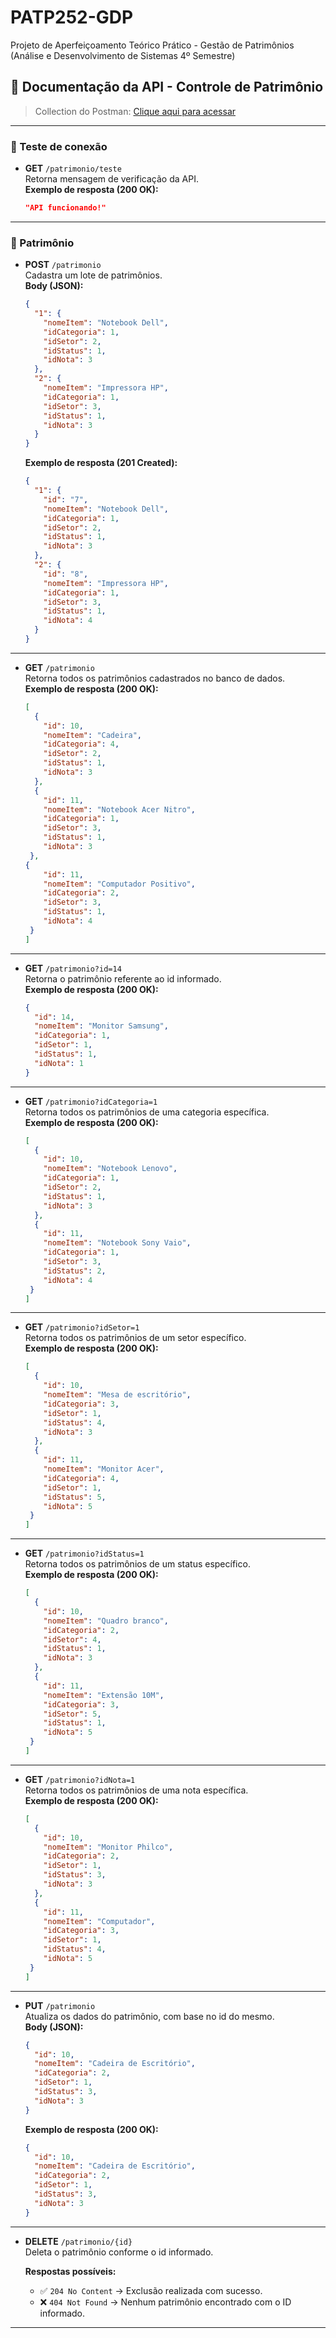 # PATP252-GDP
Projeto de Aperfeiçoamento Teórico Prático - Gestão de Patrimônios (Análise e Desenvolvimento de Sistemas 4º Semestre)

## 📌 Documentação da API - Controle de Patrimônio

> Collection do Postman: [Clique aqui para acessar](https://www.postman.com/fake-link-collection)

---

### 🔎 Teste de conexão
- **GET** `/patrimonio/teste`  
  Retorna mensagem de verificação da API.  
  **Exemplo de resposta (200 OK):**
  ```json
  "API funcionando!"
  ```
  
---
### 📂 Patrimônio
- **POST** `/patrimonio`  
  Cadastra um lote de patrimônios.  
  **Body (JSON):**
  ```json
  {
    "1": {
      "nomeItem": "Notebook Dell",
      "idCategoria": 1,
      "idSetor": 2,
      "idStatus": 1,
      "idNota": 3
    },
    "2": {
      "nomeItem": "Impressora HP",
      "idCategoria": 1,
      "idSetor": 3,
      "idStatus": 1,
      "idNota": 3
    }
  }
  ```
  **Exemplo de resposta (201 Created):**
  ```json
  {
    "1": {
      "id": "7",
      "nomeItem": "Notebook Dell",
      "idCategoria": 1,
      "idSetor": 2,
      "idStatus": 1,
      "idNota": 3
    },
    "2": {
      "id": "8",
      "nomeItem": "Impressora HP",
      "idCategoria": 1,
      "idSetor": 3,
      "idStatus": 1,
      "idNota": 4
    }
  }
  ```
---
- **GET** `/patrimonio`  
  Retorna todos os patrimônios cadastrados no banco de dados.  
  **Exemplo de resposta (200 OK):**
  ```json
  [
    {
      "id": 10,
      "nomeItem": "Cadeira",
      "idCategoria": 4,
      "idSetor": 2,
      "idStatus": 1,
      "idNota": 3
    },
    {
      "id": 11,
      "nomeItem": "Notebook Acer Nitro",
      "idCategoria": 1,
      "idSetor": 3,
      "idStatus": 1,
      "idNota": 3
   },
  {
      "id": 11,
      "nomeItem": "Computador Positivo",
      "idCategoria": 2,
      "idSetor": 3,
      "idStatus": 1,
      "idNota": 4
   }
  ]
---
- **GET** `/patrimonio?id=14`  
  Retorna o patrimônio referente ao id informado.  
  **Exemplo de resposta (200 OK):**
  ```json
  {
    "id": 14,
    "nomeItem": "Monitor Samsung",
    "idCategoria": 1,
    "idSetor": 1,
    "idStatus": 1,
    "idNota": 1
  }
---
- **GET** `/patrimonio?idCategoria=1`  
  Retorna todos os patrimônios de uma categoria específica.  
  **Exemplo de resposta (200 OK):**
  ```json
  [
    {
      "id": 10,
      "nomeItem": "Notebook Lenovo",
      "idCategoria": 1,
      "idSetor": 2,
      "idStatus": 1,
      "idNota": 3
    },
    {
      "id": 11,
      "nomeItem": "Notebook Sony Vaio",
      "idCategoria": 1,
      "idSetor": 3,
      "idStatus": 2,
      "idNota": 4
   }
  ]
---
- **GET** `/patrimonio?idSetor=1`  
  Retorna todos os patrimônios de um setor específico.  
  **Exemplo de resposta (200 OK):**
  ```json
  [
    {
      "id": 10,
      "nomeItem": "Mesa de escritório",
      "idCategoria": 3,
      "idSetor": 1,
      "idStatus": 4,
      "idNota": 3
    },
    {
      "id": 11,
      "nomeItem": "Monitor Acer",
      "idCategoria": 4,
      "idSetor": 1,
      "idStatus": 5,
      "idNota": 5
   }
  ]
---
- **GET** `/patrimonio?idStatus=1`  
  Retorna todos os patrimônios de um status específico.  
  **Exemplo de resposta (200 OK):**
  ```json
  [
    {
      "id": 10,
      "nomeItem": "Quadro branco",
      "idCategoria": 2,
      "idSetor": 4,
      "idStatus": 1,
      "idNota": 3
    },
    {
      "id": 11,
      "nomeItem": "Extensão 10M",
      "idCategoria": 3,
      "idSetor": 5,
      "idStatus": 1,
      "idNota": 5
   }
  ]
---
- **GET** `/patrimonio?idNota=1`  
  Retorna todos os patrimônios de uma nota específica.  
  **Exemplo de resposta (200 OK):**
  ```json
  [
    {
      "id": 10,
      "nomeItem": "Monitor Philco",
      "idCategoria": 2,
      "idSetor": 1,
      "idStatus": 3,
      "idNota": 3
    },
    {
      "id": 11,
      "nomeItem": "Computador",
      "idCategoria": 3,
      "idSetor": 1,
      "idStatus": 4,
      "idNota": 5
   }
  ]
---
- **PUT** `/patrimonio`  
  Atualiza os dados do patrimônio, com base no id do mesmo.  
  **Body (JSON):**
  ```json
  {
    "id": 10,
    "nomeItem": "Cadeira de Escritório",
    "idCategoria": 2,
    "idSetor": 1,
    "idStatus": 3,
    "idNota": 3
  }
  ```
  **Exemplo de resposta (200 OK):**
  ```json
  {
    "id": 10,
    "nomeItem": "Cadeira de Escritório",
    "idCategoria": 2,
    "idSetor": 1,
    "idStatus": 3,
    "idNota": 3
  }
---
- **DELETE** `/patrimonio/{id}`  
  Deleta o patrimônio conforme o id informado.

  **Respostas possíveis:**
    - ✅ `204 No Content` → Exclusão realizada com sucesso.
    - ❌ `404 Not Found` → Nenhum patrimônio encontrado com o ID informado.  
---